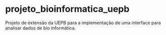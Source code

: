 # projeto_bioinformatica_uepb

Projeto de extensão da UEPB para a implementação de uma interface para analisar dados de bio informática.
